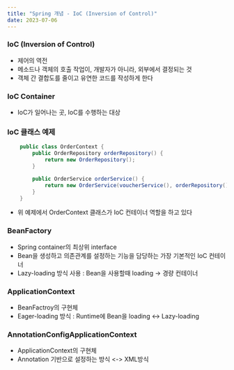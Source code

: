 ```yaml
---
title: "Spring 개념 - IoC (Inversion of Control)"
date: 2023-07-06
---
```


### IoC (Inversion of Control)

- 제어의 역전
- 메소드나 객체의 호출 작업이, 개발자가 아니라, 외부에서 결정되는 것
- 객체 간 결합도를 줄이고 유연한 코드를 작성하게 한다

### IoC Container

- IoC가 일어나는 곳, IoC를 수행하는 대상

### IoC 클래스 예제

```java
    public class OrderContext {
        public OrderRepository orderRepository() {
            return new OrderRepository();
        }

        public OrderService orderService() {
            return new OrderService(voucherService(), orderRepository());
        }
    }
```

- 위 예제에서 OrderContext 클래스가 IoC 컨테이너 역할을 하고 있다

### BeanFactory

- Spring container의 최상위 interface
- Bean을 생성하고 의존관계를 설정하는 기능을 담당하는 가장 기본적인 IoC 컨테이너
- Lazy-loading 방식 사용 : Bean을 사용할때 loading -> 경량 컨테이너

### ApplicationContext

- BeanFactroy의 구현체
- Eager-loading 방식 : Runtime에 Bean을 loading <-> Lazy-loading

### AnnotationConfigApplicationContext

- ApplicationContext의 구현체
- Annotation 기반으로 설정하는 방식 <-> XML방식
